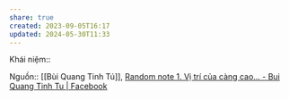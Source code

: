 ```yaml
---
share: true
created: 2023-09-05T16:17
updated: 2024-05-30T11:33
---
```

Khái niệm:: 

Nguồn:: [[Bùi Quang Tinh Tú]], [Random note 1. Vị trí của càng cao... - Bui Quang Tinh Tu | Facebook](https://www.facebook.com/buiquangtinhtu/posts/pfbid02JPbKA3KJijQGdhZMijz4iyTjTM1ZXqEefpCAXjdBztL6hiw1xTKujnfRQUPqUPzjl)